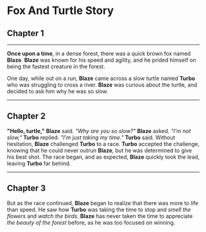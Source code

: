 # Fox And Turtle Story

## Chapter 1

---

**Once upon a time**, in a dense forest, there was a quick brown fox named **Blaze**. **Blaze** was known for his speed and agility, and he prided himself on being the fastest creature in the forest.

One day, while out on a run, **Blaze** came across a slow turtle named **Turbo** who was struggling to cross a river. **Blaze** was curious about the turtle, and decided to ask him why he was so slow.

---

## Chapter 2

**"Hello, turtle,"** **Blaze** said. _"Why are you so slow?"_ **Blaze** asked. _"I'm not slow,"_ **Turbo** replied. _"I'm just taking my time."_ **Turbo** said. Without hesitation, **Blaze** challenged **Turbo** to a race. **Turbo** accepted the challenge, knowing that he could never outrun **Blaze**, but he was determined to give his best shot. The race began, and as expected, **Blaze** quickly took the lead, leaving **Turbo** far behind.

---

## Chapter 3

But as the race continued, **Blaze** began to realize that there was more to life than speed. He saw how **Turbo** was taking the time to stop and _smell the flowers_ and _watch the birds_. **Blaze** has never taken the time to appreciate _the beauty of the forest_ before, as he was too focused on winning.
